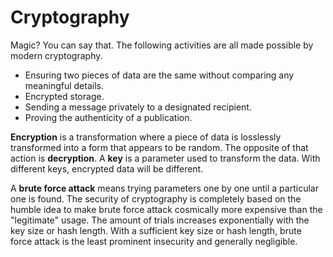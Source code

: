 # Cryptography

Magic? You can say that. The following activities are all made possible by modern cryptography.

- Ensuring two pieces of data are the same without comparing any meaningful details.
- Encrypted storage.
- Sending a message privately to a designated recipient.
- Proving the authenticity of a publication.

**Encryption** is a transformation where a piece of data is losslessly transformed into a form that appears to be random. The opposite of that action is **decryption**. A **key** is a parameter used to transform the data. With different keys, encrypted data will be different.

A **brute force attack** means trying parameters one by one until a particular one is found. The security of cryptography is completely based on the humble idea to make brute force attack cosmically more expensive than the "legitimate" usage. The amount of trials increases exponentially with the key size or hash length. With a sufficient key size or hash length, brute force attack is the least prominent insecurity and generally negligible.
